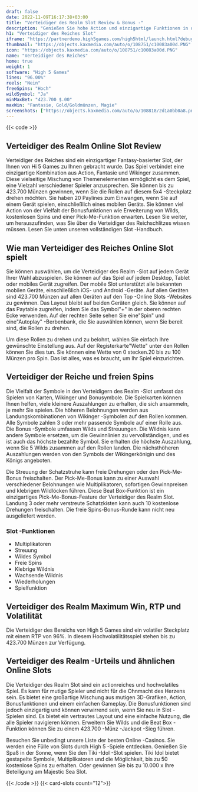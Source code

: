 ```yaml
---
draft: false
date: 2022-11-09T16:17:38+03:00
title: "Verteidiger des Realm Slot Review & Bonus -"
description: "Genießen Sie hohe Action und einzigartige Funktionen in den Verteidigern des Realm Slot von High 5 Games. Kostenlose Spins und ein Pick-Me-Bonus im Angebot! Unsere Bewertung deckt alles ab, was Sie brauchen!"
h1: "Verteidiger des Reiches Slot"
iframe: "https://partnerdemo.high5games.com/high5html/launch.html?debug=true&slamEnabled=on&slamWaitTime=0&playMode=R&currencyCode=EUR&languageCode=en&siteId=FlashLobby&engine=default&quality=HIGH&userId=tester80657696&gameID=2991"
thumbnail: "https://objects.kaxmedia.com/auto/o/108751/c10083a00d.PNG"
icon: "https://objects.kaxmedia.com/auto/o/108751/c10083a00d.PNG"
name: "Verteidiger des Reiches"
home: true
weight: 1
software: "High 5 Games"
lines: "96.00%"
reels: "Nein"
freeSpins: "Hoch"
wildSymbol: "Ja"
minMaxBet: "423.700 $.00"
maxWin: "Fantasie, Gold/Goldmünzen, Magie"
screenshots: ["https://objects.kaxmedia.com/auto/o/108818/2d1a0bb0a8.png"]
---
```


{{< code >}}<h2>Verteidiger des Realm Online Slot Review</h2><p>Verteidiger des Reiches sind ein einzigartiger Fantasy-basierter Slot, der Ihnen von Hi 5 Games zu Ihnen gebracht wurde. Das Spiel verbindet eine einzigartige Kombination aus Action, Fantasie und Wikinger zusammen. Diese vielseitige Mischung von Themenelementen ermöglicht es dem Spiel, eine Vielzahl verschiedener Spieler anzusprechen. Sie können bis zu 423.700 Münzen gewinnen, wenn Sie die Rollen auf diesem 5x4 -Steckplatz drehen möchten. Sie haben 20 Paylines zum Einwangen, wenn Sie auf einem Gerät spielen, einschließlich eines mobilen Geräts. Sie können viel Action von der Vielfalt der Bonusfunktionen wie Erweiterung von Wilds, kostenlosen Spins und einer Pick-Me-Funktion erwarten. Lesen Sie weiter, um herauszufinden, was Sie über die Verteidiger des Reichschlitzes wissen müssen. Lesen Sie unten unseren vollständigen Slot -Handbuch.</p><h2>Wie man Verteidiger des Reiches Online Slot spielt</h2><p>Sie können auswählen, um die Verteidiger des Realm -Slot auf jedem Gerät Ihrer Wahl abzuspielen. Sie können auf das Spiel auf jedem Desktop, Tablet oder mobiles Gerät zugreifen. Der mobile Slot unterstützt alle bekannten mobilen Geräte, einschließlich iOS- und Android -Geräte. Auf allen Geräten sind 423.700 Münzen auf allen Geräten auf den Top -Online Slots -Websites zu gewinnen. Das Layout bleibt auf beiden Geräten gleich. Sie können auf das Paytable zugreifen, indem Sie das Symbol"+" in der oberen rechten Ecke verwenden. Auf der rechten Seite sehen Sie eine"Spin" und eine"Autoplay" -Berbenbank, die Sie auswählen können, wenn Sie bereit sind, die Rollen zu drehen.</p><p>Um diese Rollen zu drehen und zu belohnt, wählen Sie einfach Ihre gewünschte Einstellung aus. Auf der Registerkarte"Wette" unter den Rollen können Sie dies tun. Sie können eine Wette von 0 stecken.20 bis zu 100 Münzen pro Spin. Das ist alles, was es braucht, um Ihr Spiel einzurichten.</p><h2>Verteidiger der Reiche und freien Spins</h2><p>Die Vielfalt der Symbole in den Verteidigern des Realm -Slot umfasst das Spielen von Karten, Wikinger und Bonusymbole. Die Spielkarten können Ihnen helfen, viele kleinere Auszahlungen zu erhalten, die sich ansammeln, je mehr Sie spielen. Die höheren Belohnungen werden aus Landungskombinationen von Wikinger -Symbolen auf den Rollen kommen. Alle Symbole zahlen 3 oder mehr passende Symbole auf einer Rolle aus. Die Bonus -Symbole umfassen Wilds und Streuungen. Die Wildnis kann andere Symbole ersetzen, um die Gewinnlinien zu vervollständigen, und es ist auch das höchste bezahlte Symbol. Sie erhalten die höchste Auszahlung, wenn Sie 5 Wilds zusammen auf den Rollen landen. Die nächsthöheren Auszahlungen werden von den Symbols der Wikingerkönigin und des Königs angeboten.</p><p>Die Streuung der Schatzstruhe kann freie Drehungen oder den Pick-Me-Bonus freischalten. Der Pick-Me-Bonus kann zu einer Auswahl verschiedener Belohnungen wie Multiplikatoren, sofortigen Gewinnpreisen und klebrigen Wildlöcken führen. Diese Beat Box-Funktion ist ein einzigartiges Pick-Me-Bonus-Feature der Verteidiger des Realm Slot. Landung 3 oder mehr verstreute Schatzkisten kann auch 10 kostenlose Drehungen freischalten. Die freie Spins-Bonus-Runde kann nicht neu ausgeliefert werden.</p><h3>
Slot -Funktionen</h3><ul>
<li></span>
Multiplikatoren</li>
<li></span>
Streuung</li>
<li></span>
Wildes Symbol</li>
<li></span>
Freie Spins</li>
<li></span>
Klebrige Wildnis</li>
<li></span>
Wachsende Wildnis</li>
<li></span>
Wiederholungen</li>
<li></span>
Spielfunktion</li></ul><h2>Verteidiger des Realm Maximum Win, RTP und Volatilität</h2><p>Die Verteidiger des Bereichs von High 5 Games sind ein volatiler Steckplatz mit einem RTP von 96%. In diesem Hochvolatilitätsspiel stehen bis zu 423.700 Münzen zur Verfügung.</p><h2>Verteidiger des Realm -Urteils und ähnlichen Online Slots</h2><p>Die Verteidiger des Realm Slot sind ein actionreiches und hochvolatiles Spiel. Es kann für mutige Spieler und nicht für die Ohnmacht des Herzens sein. Es bietet eine großartige Mischung aus mutigen 3D-Grafiken, Action, Bonusfunktionen und einem einfachen Gameplay. Die Bonusfunktionen sind jedoch einzigartig und können verwirrend sein, wenn Sie neu in Slot -Spielen sind. Es bietet ein vertrautes Layout und eine einfache Nutzung, die alle Spieler navigieren können. Erweitern Sie Wilds und die Beat Box -Funktion können Sie zu einem 423.700 -Münz -Jackpot -Sieg führen.</p><p>Besuchen Sie unbedingt unsere Liste der besten Online -Casinos. Sie werden eine Fülle von Slots durch High 5 -Spiele entdecken. Genießen Sie Spaß in der Sonne, wenn Sie den Tiki -Idol -Slot spielen. Tiki Idol bietet gestapelte Symbole, Multiplikatoren und die Möglichkeit, bis zu 50 kostenlose Spins zu erhalten. Oder gewinnen Sie bis zu 10.000 x Ihre Beteiligung am Majestic Sea Slot.</p>{{< /code >}}
{{< card-slots count="12">}}